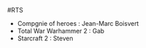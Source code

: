 #RTS

- Compgnie of heroes : Jean-Marc Boisvert
- Total War Warhammer 2 : Gab
- Starcraft 2 : Steven
